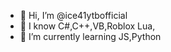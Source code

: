 - 👋 Hi, I’m @ice41ytbofficial
- 📜 I know  C#,C++,VB,Roblox Lua,
- 📜 I’m currently learning JS,Python

